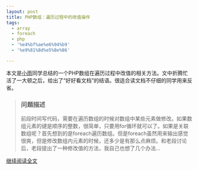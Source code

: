 ```yaml
---
layout: post
title: PHP数组：遍历过程中的改值操作
tags:
  - array
  - foreach
  - php
  - '%e4%bf%ae%e6%94%b9'
  - '%e9%81%8d%e5%8e%86'

---
```


本文是<a href="http://www.7lemon.net/">小雨</a>同学总结的一个PHP数组在遍历过程中改值的相关方法。文中折腾忙活了一大顿之后，给出了“好好看文档”的结语。很适合读文档不仔细的同学用来反省。

<blockquote>
<h3>问题描述</h3>

前段时间写代码，需要在遍历数组的时候对数组中某些元素做修改。如果数组元素的键是顺序的整数，很简单，只要用for循环就可以了。如果是关联数组呢？首先想到的是foreach遍历数组。但是foreach虽然用来输出感觉很爽，但是修改数组内元素的时候，还多少是有那么点麻烦。和老段讨论后，老段提出了一种修改值的方法，我自己也想了几个办法...

</blockquote>
<a href="http://www.7lemon.net/2011/05/array-change-value-methods.html">继续阅读全文</a>
